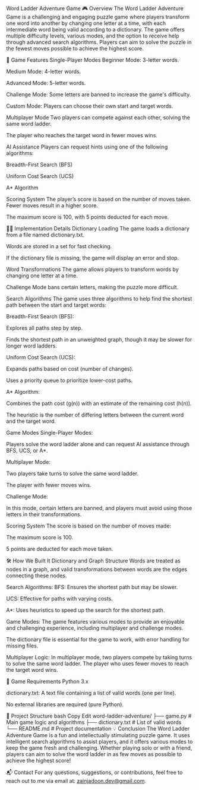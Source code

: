 Word Ladder Adventure Game
🎮 Overview
The Word Ladder Adventure Game is a challenging and engaging puzzle game where players transform one word into another by changing one letter at a time, with each intermediate word being valid according to a dictionary. The game offers multiple difficulty levels, various modes, and the option to receive help through advanced search algorithms. Players can aim to solve the puzzle in the fewest moves possible to achieve the highest score.

🧩 Game Features
Single-Player Modes
Beginner Mode: 3-letter words.

Medium Mode: 4-letter words.

Advanced Mode: 5-letter words.

Challenge Mode: Some letters are banned to increase the game's difficulty.

Custom Mode: Players can choose their own start and target words.

Multiplayer Mode
Two players can compete against each other, solving the same word ladder.

The player who reaches the target word in fewer moves wins.

AI Assistance
Players can request hints using one of the following algorithms:

Breadth-First Search (BFS)

Uniform Cost Search (UCS)

A* Algorithm

Scoring System
The player’s score is based on the number of moves taken. Fewer moves result in a higher score.

The maximum score is 100, with 5 points deducted for each move.

🧑‍💻 Implementation Details
Dictionary Loading
The game loads a dictionary from a file named dictionary.txt.

Words are stored in a set for fast checking.

If the dictionary file is missing, the game will display an error and stop.

Word Transformations
The game allows players to transform words by changing one letter at a time.

Challenge Mode bans certain letters, making the puzzle more difficult.

Search Algorithms
The game uses three algorithms to help find the shortest path between the start and target words:

Breadth-First Search (BFS):

Explores all paths step by step.

Finds the shortest path in an unweighted graph, though it may be slower for longer word ladders.

Uniform Cost Search (UCS):

Expands paths based on cost (number of changes).

Uses a priority queue to prioritize lower-cost paths.

A* Algorithm:

Combines the path cost (g(n)) with an estimate of the remaining cost (h(n)).

The heuristic is the number of differing letters between the current word and the target word.

Game Modes
Single-Player Modes:

Players solve the word ladder alone and can request AI assistance through BFS, UCS, or A*.

Multiplayer Mode:

Two players take turns to solve the same word ladder.

The player with fewer moves wins.

Challenge Mode:

In this mode, certain letters are banned, and players must avoid using those letters in their transformations.

Scoring System
The score is based on the number of moves made:

The maximum score is 100.

5 points are deducted for each move taken.

🛠️ How We Built It
Dictionary and Graph Structure
Words are treated as nodes in a graph, and valid transformations between words are the edges connecting these nodes.

Search Algorithms:
BFS: Ensures the shortest path but may be slower.

UCS: Effective for paths with varying costs.

A*: Uses heuristics to speed up the search for the shortest path.

Game Modes:
The game features various modes to provide an enjoyable and challenging experience, including multiplayer and challenge modes.

The dictionary file is essential for the game to work, with error handling for missing files.

Multiplayer Logic:
In multiplayer mode, two players compete by taking turns to solve the same word ladder. The player who uses fewer moves to reach the target word wins.

📄 Game Requirements
Python 3.x

dictionary.txt: A text file containing a list of valid words (one per line).

No external libraries are required (pure Python).

📂 Project Structure
bash
Copy
Edit
word-ladder-adventure/
├── game.py              # Main game logic and algorithms
├── dictionary.txt       # List of valid words
└── README.md            # Project documentation
💡 Conclusion
The Word Ladder Adventure Game is a fun and intellectually stimulating puzzle game. It uses intelligent search algorithms to assist players, and it offers various modes to keep the game fresh and challenging. Whether playing solo or with a friend, players can aim to solve the word ladder in as few moves as possible to achieve the highest score!

📬 Contact
For any questions, suggestions, or contributions, feel free to reach out to me via email at: zainjadoon.dev@gmail.com.

